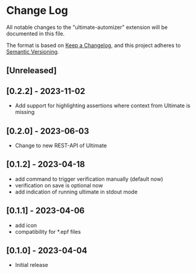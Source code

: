 # Change Log

All notable changes to the "ultimate-automizer" extension will be documented in this file.

The format is based on [Keep a Changelog](https://keepachangelog.com/en/1.1.0/),
and this project adheres to [Semantic Versioning](https://semver.org/spec/v2.0.0.html).

## [Unreleased]

## [0.2.2] - 2023-11-02

- Add support for highlighting assertions where context from Ultimate is missing

## [0.2.0] - 2023-06-03

- Change to new REST-API of Ultimate

## [0.1.2] - 2023-04-18

- add command to trigger verification manually (default now)
- verification on save is optional now
- add indication of running ultimate in stdout mode

## [0.1.1] - 2023-04-06

- add icon
- compatibility for *.epf files

## [0.1.0] - 2023-04-04

- Initial release
